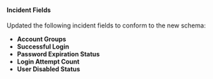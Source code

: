 
#### Incident Fields
Updated the following incident fields to conform to the new schema:
- **Account Groups**
- **Successful Login**
- **Password Expiration Status**
- **Login Attempt Count**
- **User Disabled Status**

